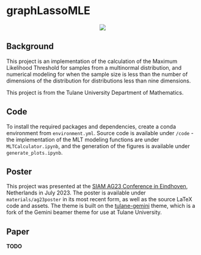 # graphLassoMLE

<p align="center">
<a href="https://github.com/outlawhayden/graphLassoMLE/blob/master/materials/poster_image.png?raw=true">
<img src="https://github.com/outlawhayden/graphLassoMLE/blob/master/assets/poster_image.png?raw=true">
</a>
</p>


## Background

This project is an implementation of the calculation of the Maximum Likelihood Threshold for samples from a multinormal distribution, and numerical modeling for when the sample size is less than the number of dimensions of the distribution for distributions less than nine dimensions.

This project is from the Tulane University Department of Mathematics.

## Code

To install the required packages and dependencies, create a conda environment from `environment.yml`. Source code is available under `/code` - the implementation of the MLT modeling functions are under `MLTCalculator.ipynb`, and the generation of the figures is available under `generate_plots.ipynb`.

## Poster

This project was presented at the [SIAM AG23 Conference in Eindhoven](https://www.siam.org/conferences/cm/conference/ag23), Netherlands in July 2023. The poster is available under `materials/ag23poster` in its most recent form, as well as the source LaTeX code and assets. The theme is built on the [tulane-gemini](https://github.com/outlawhayden/tulane-gemini) theme, which is a fork of the Gemini beamer theme for use at Tulane University.


## Paper

**TODO**
